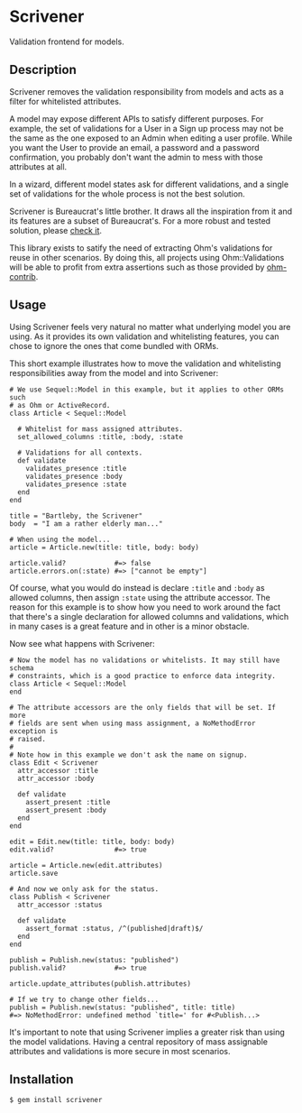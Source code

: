 Scrivener
=========

Validation frontend for models.

Description
-----------

Scrivener removes the validation responsibility from models and acts as a
filter for whitelisted attributes.

A model may expose different APIs to satisfy different purposes. For example,
the set of validations for a User in a Sign up process may not be the same
as the one exposed to an Admin when editing a user profile. While you want
the User to provide an email, a password and a password confirmation, you
probably don't want the admin to mess with those attributes at all.

In a wizard, different model states ask for different validations, and a single
set of validations for the whole process is not the best solution.

Scrivener is Bureaucrat's little brother. It draws all the inspiration from it
and its features are a subset of Bureaucrat's. For a more robust and tested
solution, please [check it](https://github.com/tizoc/bureaucrat).

This library exists to satify the need of extracting Ohm's validations for
reuse in other scenarios. By doing this, all projects using Ohm::Validations
will be able to profit from extra assertions such as those provided by
[ohm-contrib](https://github.com/cyx/ohm-contrib).

Usage
-----

Using Scrivener feels very natural no matter what underlying model you are
using. As it provides its own validation and whitelisting features, you can
chose to ignore the ones that come bundled with ORMs.

This short example illustrates how to move the validation and whitelisting
responsibilities away from the model and into Scrivener:

    # We use Sequel::Model in this example, but it applies to other ORMs such
    # as Ohm or ActiveRecord.
    class Article < Sequel::Model

      # Whitelist for mass assigned attributes.
      set_allowed_columns :title, :body, :state

      # Validations for all contexts.
      def validate
        validates_presence :title
        validates_presence :body
        validates_presence :state
      end
    end

    title = "Bartleby, the Scrivener"
    body  = "I am a rather elderly man..."

    # When using the model...
    article = Article.new(title: title, body: body)

    article.valid?            #=> false
    article.errors.on(:state) #=> ["cannot be empty"]

Of course, what you would do instead is declare `:title` and `:body` as allowed
columns, then assign `:state` using the attribute accessor. The reason for this
example is to show how you need to work around the fact that there's a single
declaration for allowed columns and validations, which in many cases is a great
feature and in other is a minor obstacle.

Now see what happens with Scrivener:

    # Now the model has no validations or whitelists. It may still have schema
    # constraints, which is a good practice to enforce data integrity.
    class Article < Sequel::Model
    end

    # The attribute accessors are the only fields that will be set. If more
    # fields are sent when using mass assignment, a NoMethodError exception is
    # raised.
    #
    # Note how in this example we don't ask the name on signup.
    class Edit < Scrivener
      attr_accessor :title
      attr_accessor :body

      def validate
        assert_present :title
        assert_present :body
      end
    end

    edit = Edit.new(title: title, body: body)
    edit.valid?               #=> true

    article = Article.new(edit.attributes)
    article.save

    # And now we only ask for the status.
    class Publish < Scrivener
      attr_accessor :status

      def validate
        assert_format :status, /^(published|draft)$/
      end
    end

    publish = Publish.new(status: "published")
    publish.valid?            #=> true

    article.update_attributes(publish.attributes)

    # If we try to change other fields...
    publish = Publish.new(status: "published", title: title)
    #=> NoMethodError: undefined method `title=' for #<Publish...>

It's important to note that using Scrivener implies a greater risk than using
the model validations. Having a central repository of mass assignable
attributes and validations is more secure in most scenarios.

Installation
------------

    $ gem install scrivener
